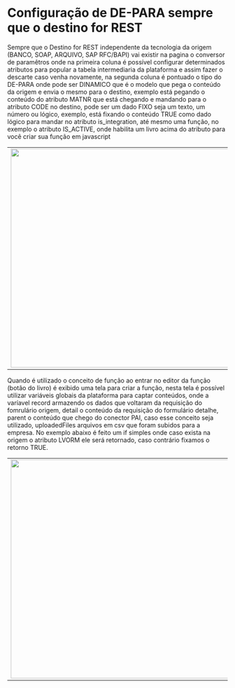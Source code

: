 # Configuração de DE-PARA sempre que o destino for REST

Sempre que o Destino for REST independente da tecnologia da origem (BANCO, SOAP, ARQUIVO, SAP RFC/BAPI) vai existir na pagina o conversor de paramêtros onde na primeira coluna é possível configurar determinados atributos para popular a tabela intermediaria da plataforma e assim fazer o descarte caso venha novamente, na segunda coluna é pontuado o tipo do DE-PARA onde pode ser DINAMICO que é o modelo que pega o conteúdo da origem e envia o mesmo para o destino, exemplo está pegando o conteúdo do atributo MATNR que está chegando e mandando para o atributo CODE no destino, pode ser um dado FIXO seja um texto, um número ou lógico, exemplo, está fixando o conteúdo TRUE como dado lógico para mandar no atributo is_integration, até mesmo uma função, no exemplo o atributo IS_ACTIVE, onde habilita um livro acima do atributo para você criar sua função em javascript

<table>
  <tr>
    <td align="center">
      <img src="/n4link-wiki/assets/telas_n4link/depararest.png" width="500"/>
    </td>
  </tr>
</table>

Quando é utilizado o conceito de função ao entrar no editor da função (botão do livro) é exibido uma tela para criar a função, nesta tela é possível utilizar variáveis globais da plataforma para captar conteúdos, onde a varíavel record armazendo os dados que voltaram da requisição do fomrulário origem, detail o conteúdo da requisição do formulário detalhe, parent o conteúdo que chego do conector PAI, caso esse conceito seja utilizado, uploadedFiles arquivos em csv que foram subidos para a empresa. No exemplo abaixo é feito um if simples onde caso exista na origem o atributo LVORM ele será retornado, caso contrário fixamos o retorno TRUE.

<table>
  <tr>
    <td align="center">
      <img src="/n4link-wiki/assets/telas_n4link/depararest1.png" width="500"/>
    </td>
  </tr>
</table>

